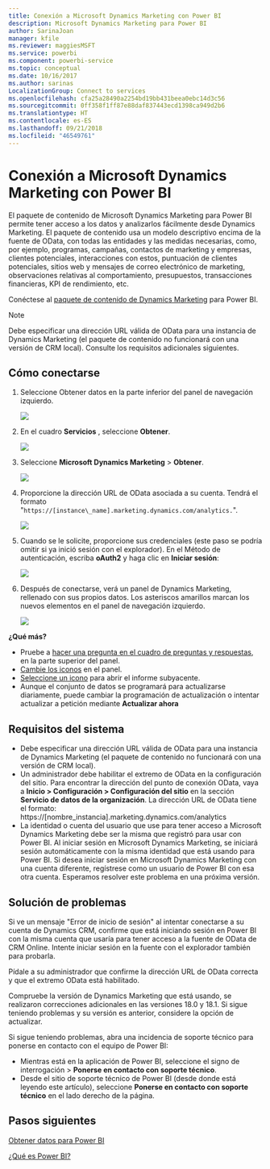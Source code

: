 ```yaml
---
title: Conexión a Microsoft Dynamics Marketing con Power BI
description: Microsoft Dynamics Marketing para Power BI
author: SarinaJoan
manager: kfile
ms.reviewer: maggiesMSFT
ms.service: powerbi
ms.component: powerbi-service
ms.topic: conceptual
ms.date: 10/16/2017
ms.author: sarinas
LocalizationGroup: Connect to services
ms.openlocfilehash: cfa25a28490a2254bd19bb431beea0ebc14d3c56
ms.sourcegitcommit: 0ff358f1ff87e88daf837443ecd1398ca949d2b6
ms.translationtype: HT
ms.contentlocale: es-ES
ms.lasthandoff: 09/21/2018
ms.locfileid: "46549761"
---
```

# <a name="connect-to-microsoft-dynamics-marketing-with-power-bi"></a>Conexión a Microsoft Dynamics Marketing con Power BI
El paquete de contenido de Microsoft Dynamics Marketing para Power BI permite tener acceso a los datos y analizarlos fácilmente desde Dynamics Marketing. El paquete de contenido usa un modelo descriptivo encima de la fuente de OData, con todas las entidades y las medidas necesarias, como, por ejemplo, programas, campañas, contactos de marketing y empresas, clientes potenciales, interacciones con estos, puntuación de clientes potenciales, sitios web y mensajes de correo electrónico de marketing, observaciones relativas al comportamiento, presupuestos, transacciones financieras, KPI de rendimiento, etc. 

Conéctese al [paquete de contenido de Dynamics Marketing](https://app.powerbi.com/getdata/services/microsoft-dynamics-marketing) para Power BI.

>[!NOTE]
>Debe especificar una dirección URL válida de OData para una instancia de Dynamics Marketing (el paquete de contenido no funcionará con una versión de CRM local). Consulte los requisitos adicionales siguientes.

## <a name="how-to-connect"></a>Cómo conectarse
1. Seleccione Obtener datos en la parte inferior del panel de navegación izquierdo.
   
   ![](media/service-connect-to-microsoft-dynamics-marketing/pbi_getdata.png) 
2. En el cuadro **Servicios** , seleccione **Obtener**.
   
   ![](media/service-connect-to-microsoft-dynamics-marketing/pbi_getservices.png) 
3. Seleccione **Microsoft Dynamics Marketing** \> **Obtener**.
   
   ![](media/service-connect-to-microsoft-dynamics-marketing/mdmarketing.png)
4. Proporcione la dirección URL de OData asociada a su cuenta.  Tendrá el formato "`https://[instance\_name].marketing.dynamics.com/analytics.`".
   
   ![](media/service-connect-to-microsoft-dynamics-marketing/pbi_dynmktgserviceurl.png)
5. Cuando se le solicite, proporcione sus credenciales (este paso se podría omitir si ya inició sesión con el explorador). En el Método de autenticación, escriba **oAuth2** y haga clic en **Iniciar sesión**:
   
   ![](media/service-connect-to-microsoft-dynamics-marketing/pbi_dynammktgoauth2.png)
6. Después de conectarse, verá un panel de Dynamics Marketing, rellenado con sus propios datos. Los asteriscos amarillos marcan los nuevos elementos en el panel de navegación izquierdo.
   
   ![](media/service-connect-to-microsoft-dynamics-marketing/pbi_dynammktgnewdash.png)

**¿Qué más?**

* Pruebe a [hacer una pregunta en el cuadro de preguntas y respuestas](consumer/end-user-q-and-a.md), en la parte superior del panel.
* [Cambie los iconos](service-dashboard-edit-tile.md) en el panel.
* [Seleccione un icono](consumer/end-user-tiles.md) para abrir el informe subyacente.
* Aunque el conjunto de datos se programará para actualizarse diariamente, puede cambiar la programación de actualización o intentar actualizar a petición mediante **Actualizar ahora**

## <a name="system-requirements"></a>Requisitos del sistema
* Debe especificar una dirección URL válida de OData para una instancia de Dynamics Marketing (el paquete de contenido no funcionará con una versión de CRM local).  
* Un administrador debe habilitar el extremo de OData en la configuración del sitio. Para encontrar la dirección del punto de conexión OData, vaya a **Inicio \> Configuración \> Configuración del sitio** en la sección **Servicio de datos de la organización**.  La dirección URL de OData tiene el formato: https://[nombre\_instancia].marketing.dynamics.com/analytics  
* La identidad o cuenta del usuario que use para tener acceso a Microsoft Dynamics Marketing debe ser la misma que registró para usar con Power BI. Al iniciar sesión en Microsoft Dynamics Marketing, se iniciará sesión automáticamente con la misma identidad que está usando para Power BI. Si desea iniciar sesión en Microsoft Dynamics Marketing con una cuenta diferente, regístrese como un usuario de Power BI con esa otra cuenta. Esperamos resolver este problema en una próxima versión.   

## <a name="troubleshooting"></a>Solución de problemas
Si ve un mensaje "Error de inicio de sesión" al intentar conectarse a su cuenta de Dynamics CRM, confirme que está iniciando sesión en Power BI con la misma cuenta que usaría para tener acceso a la fuente de OData de CRM Online. Intente iniciar sesión en la fuente con el explorador también para probarla.

Pídale a su administrador que confirme la dirección URL de OData correcta y que el extremo OData está habilitado.

Compruebe la versión de Dynamics Marketing que está usando, se realizaron correcciones adicionales en las versiones 18.0 y 18.1. Si sigue teniendo problemas y su versión es anterior, considere la opción de actualizar.

Si sigue teniendo problemas, abra una incidencia de soporte técnico para ponerse en contacto con el equipo de Power BI:

* Mientras está en la aplicación de Power BI, seleccione el signo de interrogación \> **Ponerse en contacto con soporte técnico**.
* Desde el sitio de soporte técnico de Power BI (desde donde está leyendo este artículo), seleccione **Ponerse en contacto con soporte técnico** en el lado derecho de la página.

## <a name="next-steps"></a>Pasos siguientes
[Obtener datos para Power BI](service-get-data.md)

[¿Qué es Power BI?](power-bi-overview.md)

